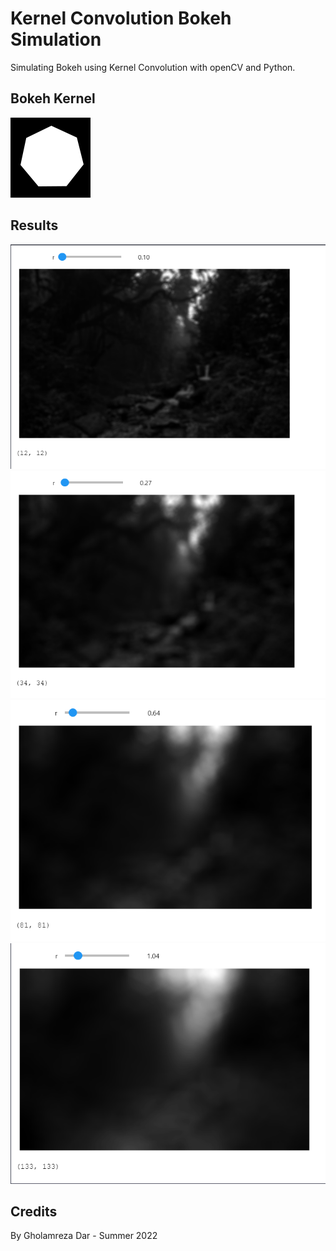 # Kernel Convolution Bokeh Simulation
Simulating Bokeh using Kernel Convolution with openCV and Python.

## Bokeh Kernel
![bokeh kernel image](https://github.com/Gholamrezadar/kernel-convolution-bokeh-simulation/blob/master/kernel.png)


## Results
![img1](https://github.com/Gholamrezadar/kernel-convolution-bokeh-simulation/blob/master/Screenshot%202022-08-28%20000451.png)
![img1](https://github.com/Gholamrezadar/kernel-convolution-bokeh-simulation/blob/master/Screenshot%202022-08-28%20000507.png)
![img1](https://github.com/Gholamrezadar/kernel-convolution-bokeh-simulation/blob/master/Screenshot%202022-08-28%20000521.png)
![img1](https://github.com/Gholamrezadar/kernel-convolution-bokeh-simulation/blob/master/Screenshot%202022-08-28%20000534.png)

## Credits
By Gholamreza Dar - Summer 2022
